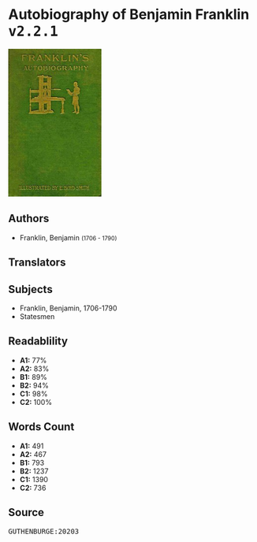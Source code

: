 # Autobiography of Benjamin Franklin <kbd>v2.2.1</kbd>

![](./cover.medium.jpg "")

## Authors


 - Franklin, Benjamin <small>(1706 - 1790)</small>

## Translators



## Subjects


 - Franklin, Benjamin, 1706-1790
 - Statesmen

## Readablility


 - **A1:** 77%
 - **A2:** 83%
 - **B1:** 89%
 - **B2:** 94%
 - **C1:** 98%
 - **C2:** 100%

## Words Count


 - **A1:** 491
 - **A2:** 467
 - **B1:** 793
 - **B2:** 1237
 - **C1:** 1390
 - **C2:** 736

## Source


<kbd>GUTHENBURGE:20203</kbd>
